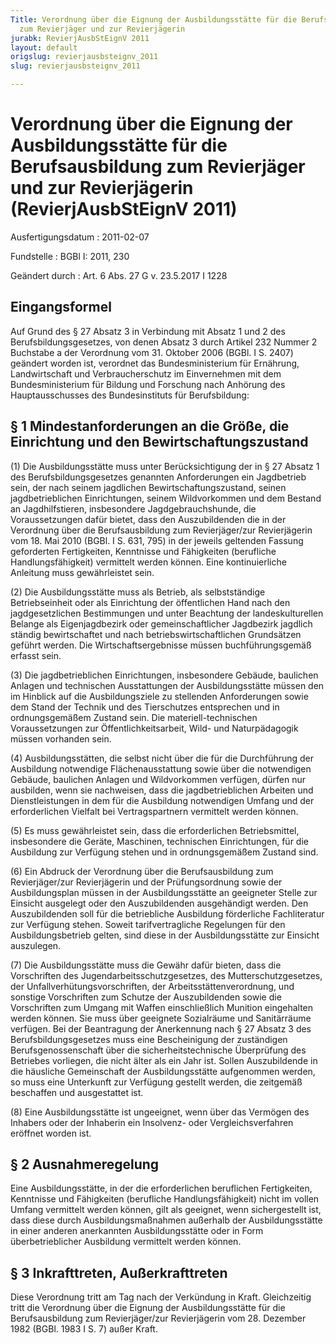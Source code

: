 ```yaml
---
Title: Verordnung über die Eignung der Ausbildungsstätte für die Berufsausbildung
  zum Revierjäger und zur Revierjägerin
jurabk: RevierjAusbStEignV 2011
layout: default
origslug: revierjausbsteignv_2011
slug: revierjausbsteignv_2011

---
```


# Verordnung über die Eignung der Ausbildungsstätte für die Berufsausbildung zum Revierjäger und zur Revierjägerin (RevierjAusbStEignV 2011)

Ausfertigungsdatum
:   2011-02-07

Fundstelle
:   BGBl I: 2011, 230

Geändert durch
:   Art. 6 Abs. 27 G v. 23.5.2017 I 1228


## Eingangsformel

Auf Grund des § 27 Absatz 3 in Verbindung mit Absatz 1 und 2 des Berufsbildungsgesetzes, von denen Absatz 3 durch Artikel 232 Nummer 2 Buchstabe a der Verordnung vom 31. Oktober 2006 (BGBl. I S. 2407) geändert worden ist, verordnet das Bundesministerium für Ernährung, Landwirtschaft und Verbraucherschutz im Einvernehmen mit dem Bundesministerium für Bildung und Forschung nach Anhörung des Hauptausschusses des Bundesinstituts für Berufsbildung:


## § 1 Mindestanforderungen an die Größe, die Einrichtung und den Bewirtschaftungszustand

(1) Die Ausbildungsstätte muss unter Berücksichtigung der in § 27 Absatz 1 des Berufsbildungsgesetzes genannten Anforderungen ein Jagdbetrieb sein, der nach seinem jagdlichen Bewirtschaftungszustand, seinen jagdbetrieblichen Einrichtungen, seinem Wildvorkommen und dem Bestand an Jagdhilfstieren, insbesondere Jagdgebrauchshunde, die Voraussetzungen dafür bietet, dass den Auszubildenden die in der Verordnung über die Berufsausbildung zum Revierjäger/zur Revierjägerin vom 18. Mai 2010 (BGBl. I S. 631, 795) in der jeweils geltenden Fassung geforderten Fertigkeiten, Kenntnisse und Fähigkeiten (berufliche Handlungsfähigkeit) vermittelt werden können. Eine kontinuierliche Anleitung muss gewährleistet sein.

(2) Die Ausbildungsstätte muss als Betrieb, als selbstständige Betriebseinheit oder als Einrichtung der öffentlichen Hand nach den jagdgesetzlichen Bestimmungen und unter Beachtung der landeskulturellen Belange als Eigenjagdbezirk oder gemeinschaftlicher Jagdbezirk jagdlich ständig bewirtschaftet und nach betriebswirtschaftlichen Grundsätzen geführt werden. Die Wirtschaftsergebnisse müssen buchführungsgemäß erfasst sein.

(3) Die jagdbetrieblichen Einrichtungen, insbesondere Gebäude, baulichen Anlagen und technischen Ausstattungen der Ausbildungsstätte müssen den im Hinblick auf die Ausbildungsziele zu stellenden Anforderungen sowie dem Stand der Technik und des Tierschutzes entsprechen und in ordnungsgemäßem Zustand sein. Die materiell-technischen Voraussetzungen zur Öffentlichkeitsarbeit, Wild- und Naturpädagogik müssen vorhanden sein.

(4) Ausbildungsstätten, die selbst nicht über die für die Durchführung der Ausbildung notwendige Flächenausstattung sowie über die notwendigen Gebäude, baulichen Anlagen und Wildvorkommen verfügen, dürfen nur ausbilden, wenn sie nachweisen, dass die jagdbetrieblichen Arbeiten und Dienstleistungen in dem für die Ausbildung notwendigen Umfang und der erforderlichen Vielfalt bei Vertragspartnern vermittelt werden können.

(5) Es muss gewährleistet sein, dass die erforderlichen Betriebsmittel, insbesondere die Geräte, Maschinen, technischen Einrichtungen, für die Ausbildung zur Verfügung stehen und in ordnungsgemäßem Zustand sind.

(6) Ein Abdruck der Verordnung über die Berufsausbildung zum Revierjäger/zur Revierjägerin und der Prüfungsordnung sowie der Ausbildungsplan müssen in der Ausbildungsstätte an geeigneter Stelle zur Einsicht ausgelegt oder den Auszubildenden ausgehändigt werden. Den Auszubildenden soll für die betriebliche Ausbildung förderliche Fachliteratur zur Verfügung stehen. Soweit tarifvertragliche Regelungen für den Ausbildungsbetrieb gelten, sind diese in der Ausbildungsstätte zur Einsicht auszulegen.

(7) Die Ausbildungsstätte muss die Gewähr dafür bieten, dass die Vorschriften des Jugendarbeitsschutzgesetzes, des Mutterschutzgesetzes, der Unfallverhütungsvorschriften, der Arbeitsstättenverordnung, und sonstige Vorschriften zum Schutze der Auszubildenden sowie die Vorschriften zum Umgang mit Waffen einschließlich Munition eingehalten werden können. Sie muss über geeignete Sozialräume und Sanitärräume verfügen. Bei der Beantragung der Anerkennung nach § 27 Absatz 3 des Berufsbildungsgesetzes muss eine Bescheinigung der zuständigen Berufsgenossenschaft über die sicherheitstechnische Überprüfung des Betriebes vorliegen, die nicht älter als ein Jahr ist. Sollen Auszubildende in die häusliche Gemeinschaft der Ausbildungsstätte aufgenommen werden, so muss eine Unterkunft zur Verfügung gestellt werden, die zeitgemäß beschaffen und ausgestattet ist.

(8) Eine Ausbildungsstätte ist ungeeignet, wenn über das Vermögen des Inhabers oder der Inhaberin ein Insolvenz- oder Vergleichsverfahren eröffnet worden ist.


## § 2 Ausnahmeregelung

Eine Ausbildungsstätte, in der die erforderlichen beruflichen Fertigkeiten, Kenntnisse und Fähigkeiten (berufliche Handlungsfähigkeit) nicht im vollen Umfang vermittelt werden können, gilt als geeignet, wenn sichergestellt ist, dass diese durch Ausbildungsmaßnahmen außerhalb der Ausbildungsstätte in einer anderen anerkannten Ausbildungsstätte oder in Form überbetrieblicher Ausbildung vermittelt werden können.


## § 3 Inkrafttreten, Außerkrafttreten

Diese Verordnung tritt am Tag nach der Verkündung in Kraft. Gleichzeitig tritt die Verordnung über die Eignung der Ausbildungsstätte für die Berufsausbildung zum Revierjäger/zur Revierjägerin vom 28. Dezember 1982 (BGBl. 1983 I S. 7) außer Kraft.


